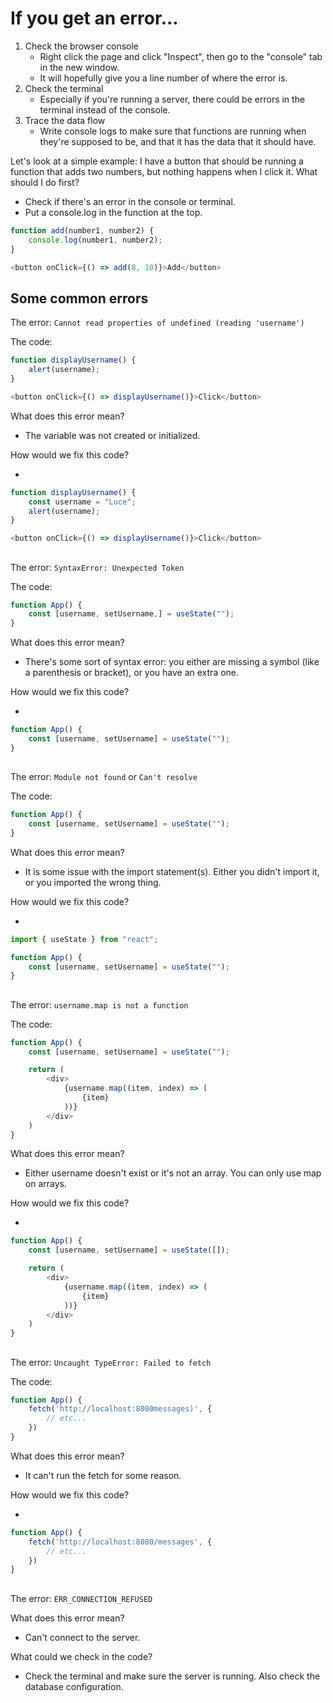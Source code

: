 # If you get an error...

1. Check the browser console
    - Right click the page and click "Inspect", then go to the "console" tab in the new window.
    - It will hopefully give you a line number of where the error is.
2. Check the terminal
    - Especially if you're running a server, there could be errors in the terminal instead of the console.
3. Trace the data flow
    - Write console logs to make sure that functions are running when they're supposed to be, and that it has the data that it should have.

Let's look at a simple example: I have a button that should be running a function that adds two numbers, but nothing happens when I click it. What should I do first?

- Check if there's an error in the console or terminal.
- Put a console.log in the function at the top.

```js
function add(number1, number2) {
    console.log(number1, number2);
}

<button onClick={() => add(8, 10)}>Add</button>
```

## Some common errors

The error:
`Cannot read properties of undefined (reading 'username')`

The code:
```js
function displayUsername() {
    alert(username);
}

<button onClick={() => displayUsername()}>Click</button>
```

What does this error mean?

- The variable was not created or initialized.

How would we fix this code?

- 
```js
function displayUsername() {
    const username = "Luce";
    alert(username);
}

<button onClick={() => displayUsername()}>Click</button>
```

##

The error:
`SyntaxError: Unexpected Token`

The code:
```js
function App() {
    const [username, setUsername,] = useState("");
}
```

What does this error mean?

- There's some sort of syntax error: you either are missing a symbol (like a parenthesis or bracket), or you have an extra one.

How would we fix this code?

- 
```js
function App() {
    const [username, setUsername] = useState("");
}
```

##

The error:
`Module not found` or `Can't resolve`

The code:
```js
function App() {
    const [username, setUsername] = useState("");
}
```

What does this error mean?

- It is some issue with the import statement(s). Either you didn't import it, or you imported the wrong thing.

How would we fix this code?

- 
```js
import { useState } from "react";

function App() {
    const [username, setUsername] = useState("");
}
```

##

The error:
`username.map is not a function`

The code:
```js
function App() {
    const [username, setUsername] = useState("");

    return (
        <div>
            {username.map((item, index) => (
                {item}
            ))}
        </div>
    )
}
```

What does this error mean?

- Either username doesn't exist or it's not an array. You can only use map on arrays.

How would we fix this code?

- 
```js
function App() {
    const [username, setUsername] = useState([]);

    return (
        <div>
            {username.map((item, index) => (
                {item}
            ))}
        </div>
    )
}
```

##

The error:
`Uncaught TypeError: Failed to fetch`

The code:
```js
function App() {
    fetch('http://localhost:8080messages)', {
        // etc...
    })
}
```

What does this error mean?

- It can't run the fetch for some reason.

How would we fix this code?

- 

```js
function App() {
    fetch('http://localhost:8080/messages', {
        // etc...
    })
}
```

##

The error:
`ERR_CONNECTION_REFUSED`

What does this error mean?

- Can't connect to the server.

What could we check in the code?

- Check the terminal and make sure the server is running. Also check the database configuration.